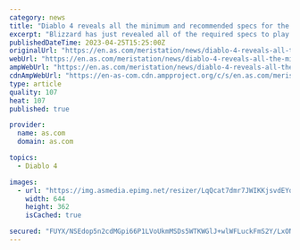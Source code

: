 ```yaml
---
category: news
title: "Diablo 4 reveals all the minimum and recommended specs for the game"
excerpt: "Blizzard has just revealed all of the required specs to play Diablo IV on PC, which are different for the final release than in the previous betas."
publishedDateTime: 2023-04-25T15:25:00Z
originalUrl: "https://en.as.com/meristation/news/diablo-4-reveals-all-the-minimum-and-recommended-specs-for-the-game-n/"
webUrl: "https://en.as.com/meristation/news/diablo-4-reveals-all-the-minimum-and-recommended-specs-for-the-game-n/"
ampWebUrl: "https://en.as.com/meristation/news/diablo-4-reveals-all-the-minimum-and-recommended-specs-for-the-game-n/?outputType=amp"
cdnAmpWebUrl: "https://en-as-com.cdn.ampproject.org/c/s/en.as.com/meristation/news/diablo-4-reveals-all-the-minimum-and-recommended-specs-for-the-game-n/?outputType=amp"
type: article
quality: 107
heat: 107
published: true

provider:
  name: as.com
  domain: as.com

topics:
  - Diablo 4

images:
  - url: "https://img.asmedia.epimg.net/resizer/LqQcat7dmr7JWIKKjsvdEYqZEYk=/644x362/cloudfront-eu-central-1.images.arcpublishing.com/diarioas/TJDHNECP25A5BCFEGEZYYXGBFY.jpg"
    width: 644
    height: 362
    isCached: true

secured: "FUYX/NSEdop5n2cdMGpi66P1LVoUkmMSDs5WTKWGlJ+wlWFLuckFmS2Y/LxONjZtUHLEw5xAKVGplVpXcnCbkDAs+o0XmBZX0HHvRn6gx45mGMwhqCuWAAEp991MADMtQhU+3WNfHvEeoTzkfx7d7EcACOPZKwKjT6PHO3Ae6TJzrEn8rBekn33qg8mFAYl8ySXXkTSoqRuyeRz7Vtynz7fjQQyYoFzvCSjWJno1j9fqfhtbVc0nOClw8e44RA1MViJveCwNQbU/IlL0ZgaXfWEKx2MS2DBmRqjNM/RjPYuuPTtQ1AB12JE3i58bYHTK5QPdOruJFYfi71kw7ruyFXt/OwKz7+YGv8a8Tr4QxO4=;NORSCxWXCB88qRmNst2hTQ=="
---
```


